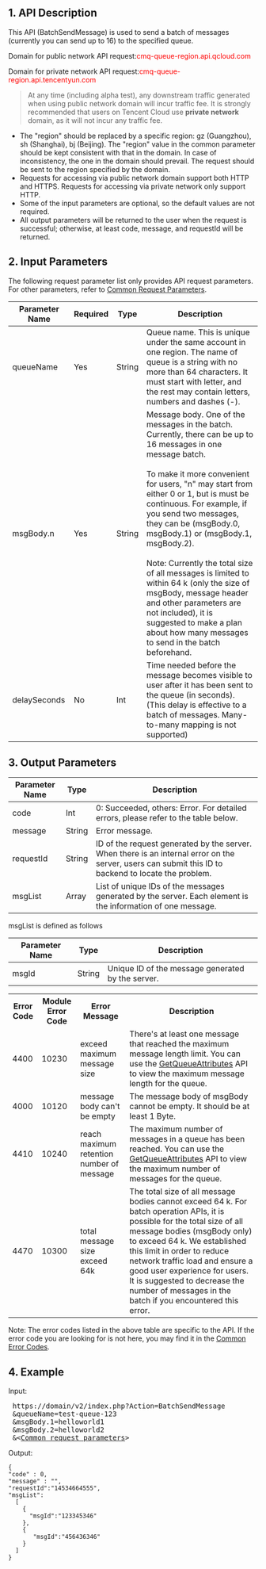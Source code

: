 ## 1. API Description

This API (BatchSendMessage) is used to send a batch of messages (currently you can send up to 16) to the specified queue.

Domain for public network API request:<font style="color:red">cmq-queue-region.api.qcloud.com</font>

Domain for private network API request:<font style="color:red">cmq-queue-region.api.tencentyun.com</font>

> At any time (including alpha test), any downstream traffic generated when using public network domain will incur traffic fee. It is strongly recommended that users on Tencent Cloud use **private network** domain, as it will not incur any traffic fee.

- The "region" should be replaced by a specific region: gz (Guangzhou), sh (Shanghai), bj (Beijing). The "region" value in the common parameter should be kept consistent with that in the domain. In case of inconsistency, the one in the domain should prevail. The request should be sent to the region specified by the domain.
- Requests for accessing via public network domain support both HTTP and HTTPS. Requests for accessing via private network only support HTTP.
- Some of the input parameters are optional, so the default values are not required.
- All output parameters will be returned to the user when the request is successful; otherwise, at least code, message, and requestId will be returned.


## 2. Input Parameters

The following request parameter list only provides API request parameters. For other parameters, refer to [Common Request Parameters](https://intl.cloud.tencent.com/document/api/213/6976).

| Parameter Name | Required | Type | Description |
|---------|---------|---------|---------|
| queueName | Yes | String | Queue name. This is unique under the same account in one region. The name of queue is a string with no more than 64 characters. It must start with letter, and the rest may contain letters, numbers and dashes (-). |
| msgBody.n | Yes | String | Message body. One of the messages in the batch. Currently, there can be up to 16 messages in one message batch. <br><br>To make it more convenient for users, "n" may start from either 0 or 1, but is must be continuous. For example, if you send two messages, they can be (msgBody.0, msgBody.1) or (msgBody.1, msgBody.2). <br><br>Note: Currently the total size of all messages is limited to within 64 k (only the size of msgBody, message header and other parameters are not included), it is suggested to make a plan about how many messages to send in the batch beforehand. |
| delaySeconds | No | Int | Time needed before the message becomes visible to user after it has been sent to the queue (in seconds). (This delay is effective to a batch of messages. Many-to-many mapping is not supported) |
## 3. Output Parameters

| Parameter Name | Type | Description |
|---------|---------|---------|
| code | Int | 0: Succeeded, others: Error. For detailed errors, please refer to the table below. |
| message | String | Error message. |
| requestId | String | ID of the request generated by the server. When there is an internal error on the server, users can submit this ID to backend to locate the problem. |
| msgList | Array | List of unique IDs of the messages generated by the server. Each element is the information of one message. |

msgList is defined as follows

| Parameter Name | Type | Description |
|---------|---------|---------|
| msgId | String | Unique ID of the message generated by the server. |

<table class="t">
<tbody><tr>
<th> <b>Error Code</b>
</th><th> <b>Module Error Code</b>
</th><th> <b>Error Message</b>
</th><th> <b>Description</b>
</th></tr>
<tr>
<td> 4400
</td><td> 10230
</td><td> exceed maximum message size
</td><td> There's at least one message that reached the maximum message length limit. You can use the <a  href="https://intl.cloud.tencent.com/doc/api/431/5834">GetQueueAttributes</a> API to view the maximum message length for the queue.
</td></tr>
<tr>
<td> 4000
</td><td> 10120
</td><td> message body can't be empty
</td><td> The message body of msgBody cannot be empty. It should be at least 1 Byte.
</td></tr>
<tr>
<td> 4410
</td><td> 10240
</td><td> reach maximum retention number of message
</td><td> The maximum number of messages in a queue has been reached. You can use the <a  href="https://intl.cloud.tencent.com/doc/api/431/5834">GetQueueAttributes</a> API to view the maximum number of messages for the queue.
</td></tr>
<tr>
<td> 4470
</td><td> 10300
</td><td> total message size exceed 64k
</td><td> The total size of all message bodies cannot exceed 64 k. For batch operation APIs, it is possible for the total size of all message bodies (msgBody only) to exceed 64 k. We established this limit in order to reduce network traffic load and ensure a good user experience for users. It is suggested to decrease the number of messages in the batch if you encountered this error.
</td></tr>

</tbody></table>

Note: The error codes listed in the above table are specific to the API. If the error code you are looking for is not here, you may find it in the [Common Error Codes](https://intl.cloud.tencent.com/document/product/406/5903).


## 4. Example

Input:

<pre>
 https://domain/v2/index.php?Action=BatchSendMessage
 &queueName=test-queue-123
 &msgBody.1=helloworld1
 &msgBody.2=helloworld2
 &<<a href="https://intl.cloud.tencent.com/doc/api/229/6976">Common request parameters</a>>
</pre>

Output:

```
{
"code" : 0,
"message" : "",
"requestId":"14534664555",
"msgList":
  [
    {
      "msgId":"123345346"
    },
    {
       "msgId":"456436346"
    }
  ]
}
```







